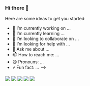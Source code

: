 ### Hi there 👋

Here are some ideas to get you started:

- 🔭 I’m currently working on ...
- 🌱 I’m currently learning ...
- 👯 I’m looking to collaborate on ...
- 🤔 I’m looking for help with ...
- 💬 Ask me about ...
- 📫 How to reach me: ...
- 😄 Pronouns: ...
- ⚡ Fun fact: ...
-->

<img src="https://img.shields.io/badge/unity-FFFFFF?style=for-the-badge&logo=c%2B%2B&logoColor=white"> 

<img src="https://img.shields.io/badge/Java-007396?style=for-the-badge&logo=java&logoColor=white"> 

<img src="https://img.shields.io/badge/java-007396?style=for-the-badge&logo=java&logoColor=white">


<img src="https://img.shields.io/badge/c++-00599C?style=for-the-badge&logo=c%2B%2B&logoColor=white">


<img src="https://img.shields.io/badge/python-3776AB?style=for-the-badge&logo=python&logoColor=white">

